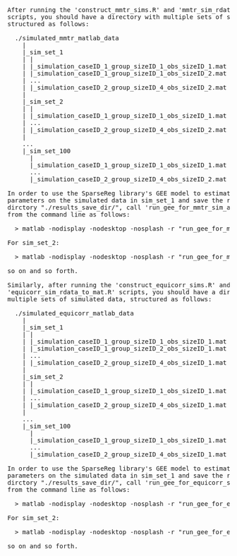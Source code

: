 <pre>
After running the 'construct_mmtr_sims.R' and 'mmtr_sim_rdata_to_mat.R' 
scripts, you should have a directory with multiple sets of simulated data, 
structured as follows:

  ./simulated_mmtr_matlab_data
    |
    |_sim_set_1
    | |
    | |_simulation_caseID_1_group_sizeID_1_obs_sizeID_1.mat
    | |_simulation_caseID_1_group_sizeID_1_obs_sizeID_2.mat
    | ...
    | |_simulation_caseID_2_group_sizeID_4_obs_sizeID_2.mat
    |
    |_sim_set_2
    | |
    | |_simulation_caseID_1_group_sizeID_1_obs_sizeID_1.mat
    | ...
    | |_simulation_caseID_2_group_sizeID_4_obs_sizeID_2.mat
    |
    ...
    |_sim_set_100
      |
      |_simulation_caseID_1_group_sizeID_1_obs_sizeID_1.mat
      ...
      |_simulation_caseID_2_group_sizeID_4_obs_sizeID_2.mat

In order to use the SparseReg library's GEE model to estimate model 
parameters on the simulated data in sim_set_1 and save the results to some 
dirctory "./results_save_dir/", call 'run_gee_for_mmtr_sim_analysis.m' 
from the command line as follows:

  > matlab -nodisplay -nodesktop -nosplash -r "run_gee_for_mmtr_sim_analysis ./simulated_mmtr_matlab_data ./results_save_dir/ 1"

For sim_set_2:

  > matlab -nodisplay -nodesktop -nosplash -r "run_gee_for_mmtr_sim_analysis ./simulated_mmtr_matlab_data ./results_save_dir/ 2"

so on and so forth.

Similarly, after running the 'construct_equicorr_sims.R' and 
'equicorr_sim_rdata_to_mat.R' scripts, you should have a directory with 
multiple sets of simulated data, structured as follows:

  ./simulated_equicorr_matlab_data
    |
    |_sim_set_1
    | |
    | |_simulation_caseID_1_group_sizeID_1_obs_sizeID_1.mat
    | |_simulation_caseID_1_group_sizeID_2_obs_sizeID_1.mat
    | ...
    | |_simulation_caseID_2_group_sizeID_4_obs_sizeID_1.mat
    |
    |_sim_set_2
    | |
    | |_simulation_caseID_1_group_sizeID_1_obs_sizeID_1.mat
    | ...
    | |_simulation_caseID_2_group_sizeID_4_obs_sizeID_1.mat
    |
    ...
    |_sim_set_100
      |
      |_simulation_caseID_1_group_sizeID_1_obs_sizeID_1.mat
      ...
      |_simulation_caseID_2_group_sizeID_4_obs_sizeID_1.mat

In order to use the SparseReg library's GEE model to estimate model 
parameters on the simulated data in sim_set_1 and save the results to some 
dirctory "./results_save_dir/", call 'run_gee_for_equicorr_sim_analysis.m' 
from the command line as follows:

  > matlab -nodisplay -nodesktop -nosplash -r "run_gee_for_equicorr_sim_analysis ./simulated_equicorr_matlab_data ./results_save_dir/ 1"

For sim_set_2:

  > matlab -nodisplay -nodesktop -nosplash -r "run_gee_for_equicorr_sim_analysis ./simulated_equicorr_matlab_data ./results_save_dir/ 2"

so on and so forth.
</pre>
